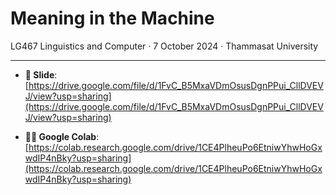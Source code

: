 # Meaning in the Machine

LG467 Linguistics and Computer · 7 October 2024 · Thammasat University

---

- **👀 Slide**: [https://drive.google.com/file/d/1FvC_B5MxaVDmOsusDgnPPui_CllDVEVJ/view?usp=sharing](https://drive.google.com/file/d/1FvC_B5MxaVDmOsusDgnPPui_CllDVEVJ/view?usp=sharing)

- **🧑‍💻 Google Colab**: [https://colab.research.google.com/drive/1CE4PlheuPo6EtniwYhwHoGxwdIP4nBky?usp=sharing](https://colab.research.google.com/drive/1CE4PlheuPo6EtniwYhwHoGxwdIP4nBky?usp=sharing)
